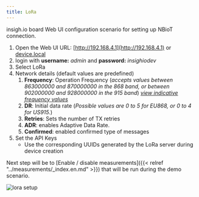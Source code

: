 ```yaml
---
title: LoRa
---
```


insigh.io board Web UI configuration scenario for setting up NBioT connection.

1. Open the Web UI URL: [http://192.168.4.1](http://192.168.4.1) or [device.local](http://device.local)
1. login with **username:** _admin_ and **password:** _insighiodev_
1. Select LoRa
1. Network details (default values are predefined)
   1. **Frequency**: Operation Frequency (_accepts values between 863000000 and 870000000 in the 868 band, or between 902000000 and 928000000 in the 915 band_) [_view indicative frequency values_](https://www.thethingsnetwork.org/docs/lorawan/frequencies-by-country.html)
   1. **DR**: Initial data rate (_Possible values are 0 to 5 for EU868, or 0 to 4 for US915._)
   1. **Retries**: Sets the number of TX retries
   1. **ADR**: enables Adaptive Data Rate.
   1. **Confirmed**: enabled confirmed type of messages
1. Set the API Keys
   - Use the corresponding UUIDs generated by the LoRa server during device creation

Next step will be to [Enable / disable measurements]({{< relref "../measurements/_index.en.md" >}}) that will be run during the demo scenario.

![lora setup](/images/webui-lora.gif?width=50pc)
